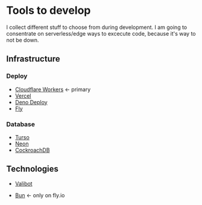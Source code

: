 # Tools to develop

I collect different stuff to choose from during development.
I am going to consentrate on serverless/edge ways to excecute code,
because it's way to not be down.

## Infrastructure

### Deploy

- [Cloudflare Workers](https://workers.cloudflare.com) <- primary
- [Vercel](https://vercel.com)
- [Deno Deploy](https://deno.com/deploy)
- [Fly](https://fly.io)

### Database

- [Turso](https://turso.tech)
- [Neon](https://neon.tech)
- [CockroachDB](https://www.cockroachlabs.com)

## Technologies

- [Valibot](https://valibot.dev)

- [Bun](https://bun.sh) <- only on fly.io
